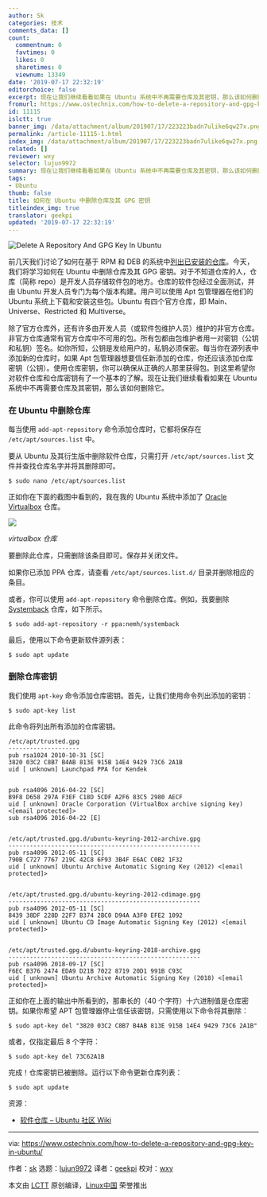 ```yaml
---
author: Sk
categories: 技术
comments_data: []
count:
  commentnum: 0
  favtimes: 0
  likes: 0
  sharetimes: 0
  viewnum: 13349
date: '2019-07-17 22:32:19'
editorchoice: false
excerpt: 现在让我们继续看看如果在 Ubuntu 系统中不再需要仓库及其密钥，那么该如何删除它。
fromurl: https://www.ostechnix.com/how-to-delete-a-repository-and-gpg-key-in-ubuntu/
id: 11115
islctt: true
banner_img: /data/attachment/album/201907/17/223223badn7ulike6qw27x.png
permalink: /article-11115-1.html
index_img: /data/attachment/album/201907/17/223223badn7ulike6qw27x.png.thumb.jpg
related: []
reviewer: wxy
selector: lujun9972
summary: 现在让我们继续看看如果在 Ubuntu 系统中不再需要仓库及其密钥，那么该如何删除它。
tags:
- Ubuntu
thumb: false
title: 如何在 Ubuntu 中删除仓库及其 GPG 密钥
titleindex_img: true
translator: geekpi
updated: '2019-07-17 22:32:19'
---
```


![Delete A Repository And GPG Key In Ubuntu](/data/attachment/album/201907/17/223223badn7ulike6qw27x.png)


前几天我们讨论了如何在基于 RPM 和 DEB 的系统中[列出已安装的仓库](https://www.ostechnix.com/find-list-installed-repositories-commandline-linux/)。今天，我们将学习如何在 Ubuntu 中删除仓库及其 GPG 密钥。对于不知道仓库的人，仓库（简称 repo）是开发人员存储软件包的地方。仓库的软件包经过全面测试，并由 Ubuntu 开发人员专门为每个版本构建。用户可以使用 Apt 包管理器在他们的 Ubuntu 系统上下载和安装这些包。Ubuntu 有四个官方仓库，即 Main、Universe、Restricted 和 Multiverse。


除了官方仓库外，还有许多由开发人员（或软件包维护人员）维护的非官方仓库。非官方仓库通常有官方仓库中不可用的包。所有包都由包维护者用一对密钥（公钥和私钥）签名。如你所知，公钥是发给用户的，私钥必须保密。每当你在源列表中添加新的仓库时，如果 Apt 包管理器想要信任新添加的仓库，你还应该添加仓库密钥（公钥）。使用仓库密钥，你可以确保从正确的人那里获得包。到这里希望你对软件仓库和仓库密钥有了一个基本的了解。现在让我们继续看看如果在 Ubuntu 系统中不再需要仓库及其密钥，那么该如何删除它。


### 在 Ubuntu 中删除仓库


每当使用 `add-apt-repository` 命令添加仓库时，它都将保存在 `/etc/apt/sources.list` 中。


要从 Ubuntu 及其衍生版中删除软件仓库，只需打开 `/etc/apt/sources.list` 文件并查找仓库名字并将其删除即可。



```
$ sudo nano /etc/apt/sources.list
```

正如你在下面的截图中看到的，我在我的 Ubuntu 系统中添加了 [Oracle Virtualbox](https://www.ostechnix.com/install-oracle-virtualbox-ubuntu-16-04-headless-server/) 仓库。


![](/data/attachment/album/201907/17/223224tefb2m6f28ahfom6.png)


*virtualbox 仓库*


要删除此仓库，只需删除该条目即可。保存并关闭文件。


如果你已添加 PPA 仓库，请查看 `/etc/apt/sources.list.d/` 目录并删除相应的条目。


或者，你可以使用 `add-apt-repository` 命令删除仓库。例如，我要删除 [Systemback](https://www.ostechnix.com/systemback-restore-ubuntu-desktop-and-server-to-previous-state/) 仓库，如下所示。



```
$ sudo add-apt-repository -r ppa:nemh/systemback
```

最后，使用以下命令更新软件源列表：



```
$ sudo apt update
```

### 删除仓库密钥


我们使用 `apt-key` 命令添加仓库密钥。首先，让我们使用命令列出添加的密钥：



```
$ sudo apt-key list
```

此命令将列出所有添加的仓库密钥。



```
/etc/apt/trusted.gpg
--------------------
pub rsa1024 2010-10-31 [SC]
3820 03C2 C8B7 B4AB 813E 915B 14E4 9429 73C6 2A1B
uid [ unknown] Launchpad PPA for Kendek


pub rsa4096 2016-04-22 [SC]
B9F8 D658 297A F3EF C18D 5CDF A2F6 83C5 2980 AECF
uid [ unknown] Oracle Corporation (VirtualBox archive signing key) <[email protected]>
sub rsa4096 2016-04-22 [E]


/etc/apt/trusted.gpg.d/ubuntu-keyring-2012-archive.gpg
------------------------------------------------------
pub rsa4096 2012-05-11 [SC]
790B C727 7767 219C 42C8 6F93 3B4F E6AC C0B2 1F32
uid [ unknown] Ubuntu Archive Automatic Signing Key (2012) <[email protected]>


/etc/apt/trusted.gpg.d/ubuntu-keyring-2012-cdimage.gpg
------------------------------------------------------
pub rsa4096 2012-05-11 [SC]
8439 38DF 228D 22F7 B374 2BC0 D94A A3F0 EFE2 1092
uid [ unknown] Ubuntu CD Image Automatic Signing Key (2012) <[email protected]>


/etc/apt/trusted.gpg.d/ubuntu-keyring-2018-archive.gpg
------------------------------------------------------
pub rsa4096 2018-09-17 [SC]
F6EC B376 2474 EDA9 D21B 7022 8719 20D1 991B C93C
uid [ unknown] Ubuntu Archive Automatic Signing Key (2018) <[email protected]>
```

正如你在上面的输出中所看到的，那串长的（40 个字符）十六进制值是仓库密钥。如果你希望 APT 包管理器停止信任该密钥，只需使用以下命令将其删除：



```
$ sudo apt-key del "3820 03C2 C8B7 B4AB 813E 915B 14E4 9429 73C6 2A1B"
```

或者，仅指定最后 8 个字符：



```
$ sudo apt-key del 73C62A1B
```

完成！仓库密钥已被删除。运行以下命令更新仓库列表：



```
$ sudo apt update
```

资源：


* [软件仓库 – Ubuntu 社区 Wiki](https://help.ubuntu.com/community/Repositories/Ubuntu)




---


via: <https://www.ostechnix.com/how-to-delete-a-repository-and-gpg-key-in-ubuntu/>


作者：[sk](https://www.ostechnix.com/author/sk/) 选题：[lujun9972](https://github.com/lujun9972) 译者：[geekpi](https://github.com/geekpi) 校对：[wxy](https://github.com/wxy)


本文由 [LCTT](https://github.com/LCTT/TranslateProject) 原创编译，[Linux中国](https://linux.cn/) 荣誉推出